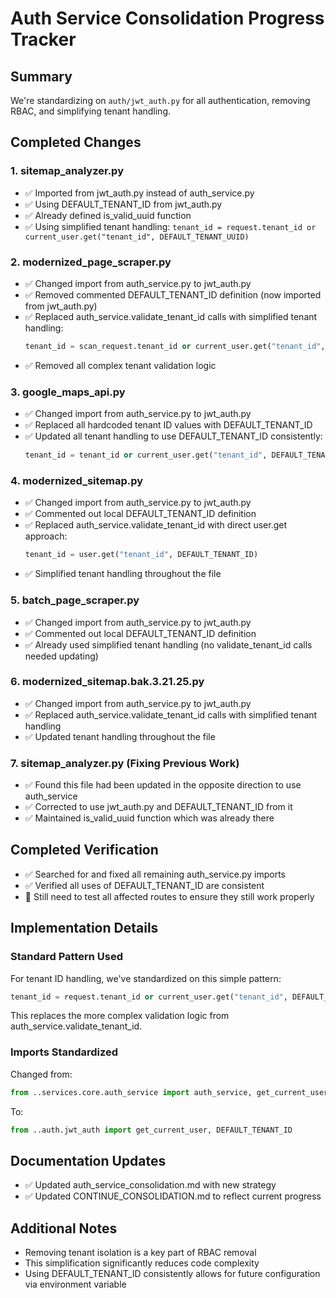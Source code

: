 # Auth Service Consolidation Progress Tracker

## Summary
We're standardizing on `auth/jwt_auth.py` for all authentication, removing RBAC, and simplifying tenant handling.

## Completed Changes

### 1. sitemap_analyzer.py
- ✅ Imported from jwt_auth.py instead of auth_service.py
- ✅ Using DEFAULT_TENANT_ID from jwt_auth.py
- ✅ Already defined is_valid_uuid function
- ✅ Using simplified tenant handling: `tenant_id = request.tenant_id or current_user.get("tenant_id", DEFAULT_TENANT_UUID)`

### 2. modernized_page_scraper.py
- ✅ Changed import from auth_service.py to jwt_auth.py
- ✅ Removed commented DEFAULT_TENANT_ID definition (now imported from jwt_auth.py)
- ✅ Replaced auth_service.validate_tenant_id calls with simplified tenant handling:
  ```python
  tenant_id = scan_request.tenant_id or current_user.get("tenant_id", DEFAULT_TENANT_ID)
  ```
- ✅ Removed all complex tenant validation logic

### 3. google_maps_api.py
- ✅ Changed import from auth_service.py to jwt_auth.py
- ✅ Replaced all hardcoded tenant ID values with DEFAULT_TENANT_ID
- ✅ Updated all tenant handling to use DEFAULT_TENANT_ID consistently:
  ```python
  tenant_id = tenant_id or current_user.get("tenant_id", DEFAULT_TENANT_ID)
  ```

### 4. modernized_sitemap.py
- ✅ Changed import from auth_service.py to jwt_auth.py
- ✅ Commented out local DEFAULT_TENANT_ID definition
- ✅ Replaced auth_service.validate_tenant_id with direct user.get approach:
  ```python
  tenant_id = user.get("tenant_id", DEFAULT_TENANT_ID)
  ```
- ✅ Simplified tenant handling throughout the file

### 5. batch_page_scraper.py
- ✅ Changed import from auth_service.py to jwt_auth.py
- ✅ Commented out local DEFAULT_TENANT_ID definition
- ✅ Already used simplified tenant handling (no validate_tenant_id calls needed updating)

### 6. modernized_sitemap.bak.3.21.25.py
- ✅ Changed import from auth_service.py to jwt_auth.py
- ✅ Replaced auth_service.validate_tenant_id calls with simplified tenant handling
- ✅ Updated tenant handling throughout the file

### 7. sitemap_analyzer.py (Fixing Previous Work)
- ✅ Found this file had been updated in the opposite direction to use auth_service
- ✅ Corrected to use jwt_auth.py and DEFAULT_TENANT_ID from it
- ✅ Maintained is_valid_uuid function which was already there

## Completed Verification
- ✅ Searched for and fixed all remaining auth_service.py imports
- ✅ Verified all uses of DEFAULT_TENANT_ID are consistent
- 🔄 Still need to test all affected routes to ensure they still work properly

## Implementation Details

### Standard Pattern Used
For tenant ID handling, we've standardized on this simple pattern:
```python
tenant_id = request.tenant_id or current_user.get("tenant_id", DEFAULT_TENANT_ID)
```

This replaces the more complex validation logic from auth_service.validate_tenant_id.

### Imports Standardized
Changed from:
```python
from ..services.core.auth_service import auth_service, get_current_user
```

To:
```python
from ..auth.jwt_auth import get_current_user, DEFAULT_TENANT_ID
```

## Documentation Updates
- ✅ Updated auth_service_consolidation.md with new strategy
- ✅ Updated CONTINUE_CONSOLIDATION.md to reflect current progress

## Additional Notes
- Removing tenant isolation is a key part of RBAC removal
- This simplification significantly reduces code complexity
- Using DEFAULT_TENANT_ID consistently allows for future configuration via environment variable
